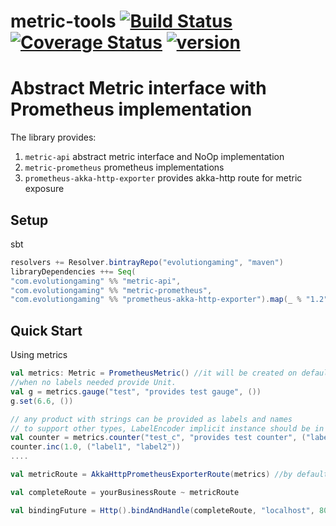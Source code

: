 # metric-tools [![Build Status](https://travis-ci.org/evolution-gaming/metric-tools.svg)](https://travis-ci.org/evolution-gaming/metric-tools) [![Coverage Status](https://coveralls.io/repos/evolution-gaming/metric-tools/badge.svg)](https://coveralls.io/r/evolution-gaming/metric-tools) [ ![version](https://api.bintray.com/packages/evolutiongaming/maven/metric-tools/images/download.svg) ](https://bintray.com/evolutiongaming/maven/metric-tools/_latestVersion)

# Abstract Metric interface with Prometheus implementation

The library provides:

1. `metric-api` abstract metric interface and NoOp implementation
1. `metric-prometheus` prometheus implementations
1. `prometheus-akka-http-exporter` provides akka-http route for metric exposure

## Setup

sbt
```scala
resolvers += Resolver.bintrayRepo("evolutiongaming", "maven")
libraryDependencies ++= Seq(
"com.evolutiongaming" %% "metric-api",
"com.evolutiongaming" %% "metric-prometheus",
"com.evolutiongaming" %% "prometheus-akka-http-exporter").map(_ % "1.2")
```

## Quick Start

Using metrics

```scala
val metrics: Metric = PrometheusMetric() //it will be created on default metric registry and will register all jvm collectors 
//when no labels needed provide Unit.
val g = metrics.gauge("test", "provides test gauge", ())
g.set(6.6, ())

// any product with strings can be provided as labels and names
// to support other types, LabelEncoder implicit instance should be in scope 
val counter = metrics.counter("test_c", "provides test counter", ("label_name1", "label_name"))
counter.inc(1.0, ("label1", "label2"))
....

val metricRoute = AkkaHttpPrometheusExporterRoute(metrics) //by default metrics are exposed on /metrics, but can be overriden by passing Configuration

val completeRoute = yourBusinessRoute ~ metricRoute

val bindingFuture = Http().bindAndHandle(completeRoute, "localhost", 8080)
```
